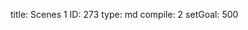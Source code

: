title:          Scenes 1
ID:             273
type:           md
compile:        2
setGoal:        500


